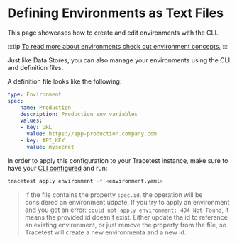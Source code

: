 # Defining Environments as Text Files

This page showcases how to create and edit environments with the CLI.

:::tip
[To read more about environments check out environment concepts.](../concepts/environments.md)
:::

Just like Data Stores, you can also manage your environments using the CLI and definition files.

A definition  file looks like the following:

```yaml
type: Environment
spec:
    name: Production
    description: Production env variables
    values:
    - key: URL
      value: https://app-production.company.com
    - key: API_KEY
      value: mysecret
```

In order to apply this configuration to your Tracetest instance, make sure to have your [CLI configured](./configuring-your-cli.md) and run:

```sh
tracetest apply environment -f <environment.yaml>
```

> If the file contains the property `spec.id`, the operation will be considered an environment udpate. If you try to apply an environment and you get an error: `could not apply environment: 404 Not Found`, it means the provided id doesn't exist. Either update the id to reference an existing environment, or just remove the property from the file, so Tracetest will create a new environmenta and a new id.
